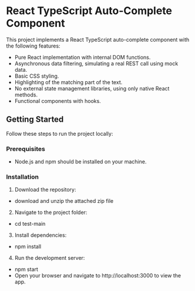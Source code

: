 # React TypeScript Auto-Complete Component

This project implements a React TypeScript auto-complete component with the following features:

- Pure React implementation with internal DOM functions.
- Asynchronous data filtering, simulating a real REST call using mock data.
- Basic CSS styling.
- Highlighting of the matching part of the text.
- No external state management libraries, using only native React methods.
- Functional components with hooks.

## Getting Started

Follow these steps to run the project locally:

### Prerequisites

- Node.js and npm should be installed on your machine.

### Installation

1. Download the repository:

- download and unzip the attached zip file

2. Navigate to the project folder:

- cd test-main

3. Install dependencies:

- npm install

4. Run the development server:

- npm start
- Open your browser and navigate to http://localhost:3000 to view the app.
